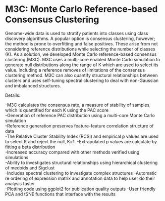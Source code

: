 # M3C: Monte Carlo Reference-based Consensus Clustering

Genome-wide data is used to stratify patients into classes using class discovery algorithms. A popular option is consensus clustering, however; the method is prone to overfitting and false positives. These arise from not considering reference distributions while selecting the number of classes (K). As a solution, we developed Monte Carlo reference-based consensus clustering (M3C). M3C uses a multi-core enabled Monte Carlo simulation to generate null distributions along the range of K which are used to select its value. Including a reference removes of limitations of the consensus clustering method. M3C can also quantify structural relationships between clusters and uses self-tuning spectral clustering to deal with non-Gaussian and imbalanced structures.

Details:  
  
-M3C calculates the consensus rate, a measure of stability of samples, which is quantified for each K using the PAC score  
-Generation of reference PAC distribution using a multi-core Monte Carlo simulation  
-Reference generation preserves feature-feature correlation structure of data  
-The Relative Cluster Stability Index (RCSI) and empirical p values are used to select K and reject the null, K=1. 
-Extrapolated p values are calculate by fitting a beta distribution  
-Increased accuracy compared with other methods verified using simulations  
-Ability to investigates structural relationships using hierarchical clustering of medoids and Sigclust  
-Includes spectral clustering to investigate complex structures
-Automatic re ordering of expression matrix and annotation data to help user do their analysis faster  
-Plotting code using ggplot2 for publication quality outputs
-User friendly PCA and tSNE functions that interface with the results

